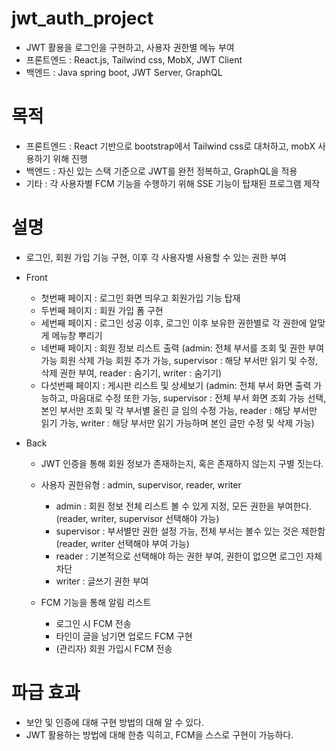 # jwt_auth_project
- JWT 활용을 로그인을 구현하고, 사용자 권한별 메뉴 부여
- 프론트엔드 : React.js, Tailwind css, MobX, JWT Client
- 백엔드 : Java spring boot, JWT Server, GraphQL

# 목적
- 프론트엔드 : React 기반으로 bootstrap에서 Tailwind css로 대처하고, mobX 사용하기 위해 진행
- 백엔드 : 자신 있는 스택 기준으로 JWT를 완전 정복하고, GraphQL을 적용
- 기타 : 각 사용자별 FCM 기능을 수행하기 위해 SSE 기능이 탑재된 프로그램 제작

# 설명
- 로그인, 회원 가입 기능 구현, 이후 각 사용자별 사용할 수 있는 권한 부여
- Front
  - 첫번째 페이지 : 로그인 화면 띄우고 회원가입 기능 탑재
  - 두번째 페이지 : 회원 가입 폼 구현
  - 세번째 페이지 : 로그인 성공 이후, 로그인 이후 보유한 권한별로 각 권한에 알맞게 메뉴창 뿌리기
  - 네번째 페이지 : 회원 정보 리스트 출력 (admin: 전체 부서를 조회 및 권한 부여 가능 회원 삭제 가능 회원 추가 가능, supervisor : 해당 부서만 읽기 및 수정, 삭제 권한 부여, reader : 숨기기, writer : 숨기기)
  - 다섯번째 페이지 : 게시판 리스트 및 상세보기 (admin: 전체 부서 화면 출력 가능하고, 마음대로 수정 또한 가능, supervisor : 전체 부서 화면 조회 가능 선택, 본인 부서만 조회 및 각 부서별 올린 글 임의 수정 가능, reader : 해당 부서만 읽기 가능, writer : 해당 부서만 읽기 가능하며 본인 글만 수정 및 삭제 가능)

- Back
  - JWT 인증을 통해 회원 정보가 존재하는지, 혹은 존재하지 않는지 구별 짓는다.
  - 사용자 권한유형 : admin, supervisor, reader, writer
    - admin : 회원 정보 전체 리스트 볼 수 있게 지정, 모든 권한을 부여한다. (reader, writer, supervisor 선택해야 가능)
    - supervisor : 부서별만 권한 설정 가능, 전체 부서는 볼수 있는 것은 제한함 (reader, writer 선택해야 부여 가능)
    - reader : 기본적으로 선택해야 하는 권한 부여, 권한이 없으면 로그인 자체 차단
    - writer : 글쓰기 권한 부여
   
  - FCM 기능을 통해 알림 리스트
    - 로그인 시 FCM 전송
    - 타인이 글을 남기면 업로드 FCM 구현
    - (관리자) 회원 가입시 FCM 전송
   
# 파급 효과
- 보안 및 인증에 대해 구현 방법의 대해 알 수 있다.
- JWT 활용하는 방법에 대해 한층 익히고, FCM을 스스로 구현이 가능하다.
